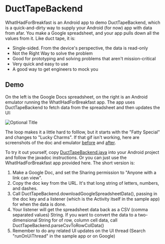 DuctTapeBackend
=========

WhatIHadForBreakfast is an Android app to demo DuctTapeBackend, which is a quick-and-dirty way to supply your Android (for now) app with data from afar. You make a Google spreadsheet, and your app pulls down all the values from it. Like duct tape, it is:

  - Single-sided. From the device's perspective, the data is read-only
  - Not the Right Way to solve the problem
  - Good for prototyping and solving problems that aren't mission-critical
  - Very quick and easy to use
  - A good way to get engineers to mock you


Demo
-----------

On the left is the Google Docs spreadsheet, on the right is an Android emulator running the WhatIHadForBreakfast app. The app uses DuctTapeBackend to fetch data from the spreadsheet and then updates the UI:

![](/../photos/photos/breakfastQuick.gif?raw=true "Optional Title")

The loop makes it a little hard to folllow, but it starts with the "Fatty Special" and changes to "Lucky Charms". If that gif isn't working, here are screenshots of the doc and emulator [before][2] and [after][3].

To try it out yourself, copy [DuctTapeBackend.java][1] into your Android project and follow the javadoc instructions. Or you can just use the WhatIHadForBreakfast app provided here. The short version is:

1. Make a Google Doc, and set the Sharing permission to "Anyone with a link can view".
2. Copy the doc key from the URL. It's that long string of letters, numbers, and dashes.
3. Call DuctTapeBackend.downloadGoogleSpreadsheetData(), passing in the doc key and a listener (which is the Activity itself in the sample app) for when the data is done.
4. Your listener will get the spreadsheet data back as a CSV (comma separated values) String. If you want to convert the data to a two-dimensional String for of row, column cell data, call DuctTapeBackend.parseCsvToRowColData()
5. Remember to do any related UI updates on the UI thread (Search "runOnUiThread" in the sample app or on Google)


[1]:https://github.com/briandherbert/WhatIHadForBreakfast/blob/master/src/com/example/whatihadforbreakfast/DuctTapeBackend.java 
[2]:https://raw.githubusercontent.com/briandherbert/WhatIHadForBreakfast/photos/photos/fattySides.png
[3]:https://raw.githubusercontent.com/briandherbert/WhatIHadForBreakfast/photos/photos/charmsSides.png
